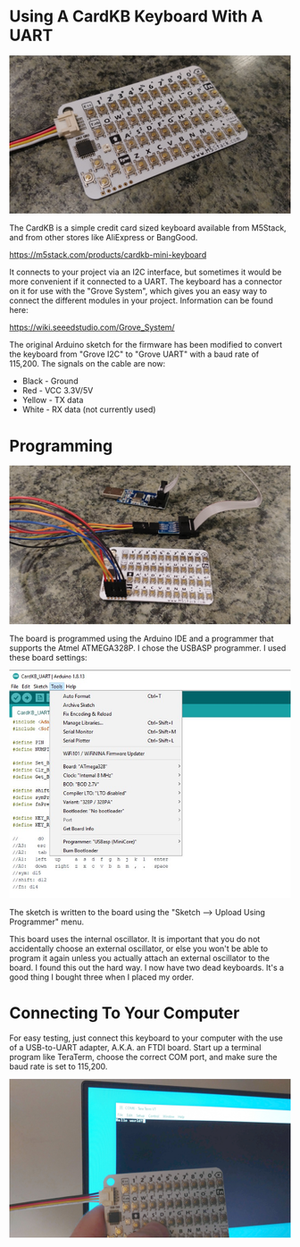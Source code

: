 # Using A CardKB Keyboard With A UART

![CardKB Keyboard](images/CardKBKeyboard.jpg)

The CardKB is a simple credit card sized keyboard available from M5Stack, and from other stores like AliExpress or BangGood.

https://m5stack.com/products/cardkb-mini-keyboard

It connects to your project via an I2C interface, but sometimes it would be more convenient if it connected to a UART.
The keyboard has a connector on it for use with the "Grove System", which gives you an easy way to connect the different
modules in your project. Information can be found here:

https://wiki.seeedstudio.com/Grove_System/

The original Arduino sketch for the firmware has been modified to convert the keyboard from "Grove I2C" to "Grove UART" with a baud rate of 115,200. 
The signals on the cable are now:

* Black - Ground
* Red - VCC 3.3V/5V
* Yellow - TX data
* White - RX data (not currently used)

# Programming

![CardKB with USBASP](images/Programmer.jpg)

The board is programmed using the Arduino IDE and a programmer that supports the Atmel ATMEGA328P. I chose the USBASP programmer.
I used these board settings:

![Board Settings](images/ArduinoCardKBBoardSettings.jpg)

The sketch is written to the board using the "Sketch --> Upload Using Programmer" menu.

This board uses the internal oscillator. It is important that you do not accidentally choose an external oscillator, or else you won't
be able to program it again unless you actually attach an external oscillator to the board. I found this out the hard way.
I now have two dead keyboards. It's a good thing I bought three when I placed my order.

# Connecting To Your Computer

For easy testing, just connect this keyboard to your computer with the use of a USB-to-UART adapter, A.K.A. an FTDI board.
Start up a terminal program like TeraTerm, choose the correct COM port, and make sure the baud rate is set to 115,200.

![TeraTerm](images/TeraTerm.jpg)
